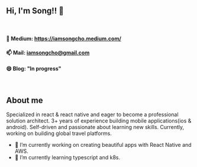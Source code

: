 ## Hi, I'm Song!! 👋

<br/>

#### 💬 Medium: https://iamsongcho.medium.com/

#### 📫 Mail: iamsongcho@gmail.com

#### 😄 Blog: "In progress"

<br/>

## About me

Specialized in react & react native and eager to become a professional solution architect. 3+ years of experience building mobile applications(ios & android). Self-driven and passionate about learning new skills. Currently, working on building global travel platforms.

- 🔭 I’m currently working on creating beautiful apps with React Native and AWS.
- 🌱 I’m currently learning typescript and k8s.
    <!-- - 👯 I’m looking to collaborate on ... -->
    <!-- - 🤔 I’m looking for help with ... -->
    <!-- - 💬 Ask me about ... -->
  <!-- - 📫 How to reach me: iamsongcho@gmail.com -->
    <!-- - 😄 Pronouns: ... -->
    <!-- - ⚡ Fun fact: ... -->
    <!--
    Here are some ideas to get you started:


- 🔭 I’m currently working on ...
- 🌱 I’m currently learning ...
- 👯 I’m looking to collaborate on ...
- 🤔 I’m looking for help with ...
- 💬 Ask me about ...
- 📫 How to reach me: ...
- 😄 Pronouns: ...
- ⚡ Fun fact: ...
  -->

<!--
**DeepLearnerSC/DeepLearnerSC** is a ✨ _special_ ✨ repository because its `README.md` (this file) appears on your GitHub profile.

Here are some ideas to get you started:

- 🔭 I’m currently working on ...
- 🌱 I’m currently learning ...
- 👯 I’m looking to collaborate on ...
- 🤔 I’m looking for help with ...
- 💬 Ask me about ...
- 📫 How to reach me: ...
- 😄 Pronouns: ...
- ⚡ Fun fact: ...
-->
